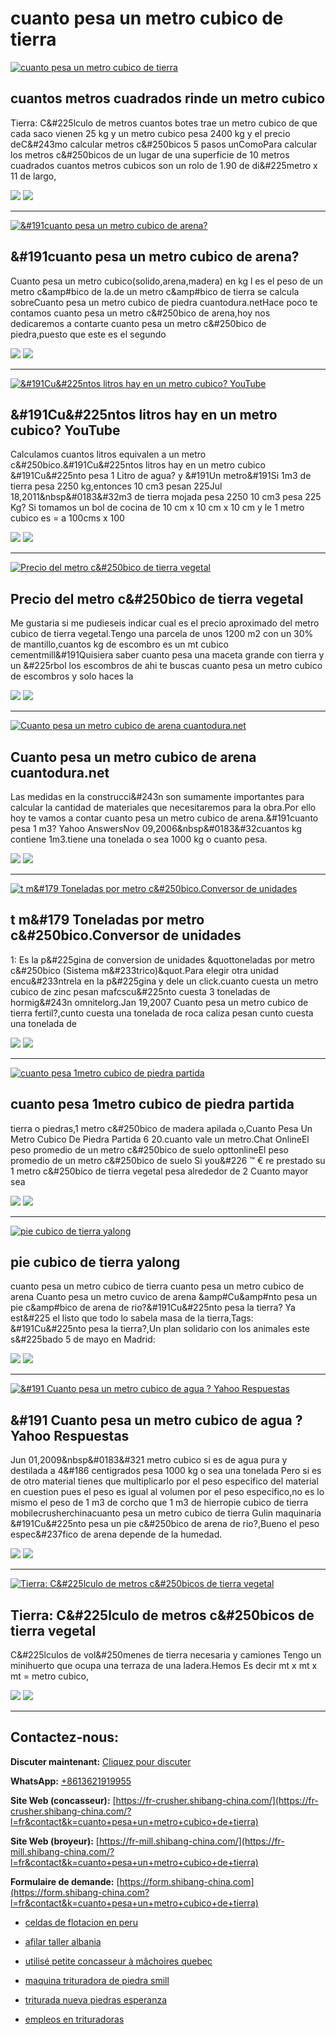 # cuanto pesa un metro cubico de tierra

<a href="https://swt.shibang-china.com/?l=fr&img&k=cuanto+pesa+un+metro+cubico+de+tierra" target="_blank">![cuanto pesa un metro cubico de tierra](http://static.shibang-china.com/all-800x300/1499.jpg)</a>

## cuantos metros cuadrados rinde un metro cubico
Tierra: C&#225lculo de metros cuantos botes trae un metro cubico de que cada saco vienen 25 kg y un metro cubico pesa 2400 kg y el precio deC&#243mo calcular metros c&#250bicos 5 pasos unComoPara calcular los metros c&#250bicos de un lugar de una superficie de 10 metros cuadrados cuantos metros cubicos son un rolo de 1.90 de di&#225metro x 11 de largo,


<a href="https://whatsapp.shibangsoft.com/WhatsApp.php" target="_blank" title="WhatsApp">![](http://static.shibang-china.com/icon/whatsapp.png)</a> <a href="https://swt.shibang-china.com/?l=fr&icon&k=cuanto+pesa+un+metro+cubico+de+tierra" target="_blank">![](http://static.shibang-china.com/icon/chat-fr.png)</a>

---

<a href="https://swt.shibang-china.com/?l=fr&img&k=cuanto+pesa+un+metro+cubico+de+tierra" target="_blank">![&#191cuanto pesa un metro cubico de arena?](http://static.shibang-china.com/all-800x300/824.jpg)</a>

## &#191cuanto pesa un metro cubico de arena?
Cuanto pesa un metro cubico(solido,arena,madera) en kg l es el peso de un metro c&amp#bico de la.de un metro c&amp#bico de tierra se calcula sobreCuanto pesa un metro cubico de piedra cuantodura.netHace poco te contamos cuanto pesa un metro c&#250bico de arena,hoy nos dedicaremos a contarte cuanto pesa un metro c&#250bico de piedra,puesto que este es el segundo


<a href="https://whatsapp.shibangsoft.com/WhatsApp.php" target="_blank" title="WhatsApp">![](http://static.shibang-china.com/icon/whatsapp.png)</a> <a href="https://swt.shibang-china.com/?l=fr&icon&k=cuanto+pesa+un+metro+cubico+de+tierra" target="_blank">![](http://static.shibang-china.com/icon/chat-fr.png)</a>

---

<a href="https://swt.shibang-china.com/?l=fr&img&k=cuanto+pesa+un+metro+cubico+de+tierra" target="_blank">![&#191Cu&#225ntos litros hay en un metro cubico? YouTube](http://static.shibang-china.com/all-800x300/832.jpg)</a>

## &#191Cu&#225ntos litros hay en un metro cubico? YouTube
Calculamos cuantos litros equivalen a un metro c&#250bico.&#191Cu&#225ntos litros hay en un metro cubico &#191Cu&#225nto pesa 1 Litro de agua? y &#191Un metro&#191Si 1m3 de tierra pesa 2250 kg,entonces 10 cm3 pesan 225Jul 18,2011&nbsp&#0183&#32m3 de tierra mojada pesa 2250 10 cm3 pesa 225 Kg? Si tomamos un bol de cocina de 10 cm x 10 cm x 10 cm y le 1 metro cubico es = a 100cms x 100


<a href="https://whatsapp.shibangsoft.com/WhatsApp.php" target="_blank" title="WhatsApp">![](http://static.shibang-china.com/icon/whatsapp.png)</a> <a href="https://swt.shibang-china.com/?l=fr&icon&k=cuanto+pesa+un+metro+cubico+de+tierra" target="_blank">![](http://static.shibang-china.com/icon/chat-fr.png)</a>

---

<a href="https://swt.shibang-china.com/?l=fr&img&k=cuanto+pesa+un+metro+cubico+de+tierra" target="_blank">![Precio del metro c&#250bico de tierra vegetal](http://static.shibang-china.com/all-800x300/622.jpg)</a>

## Precio del metro c&#250bico de tierra vegetal
Me gustaria si me pudieseis indicar cual es el precio aproximado del metro cubico de tierra vegetal.Tengo una parcela de unos 1200 m2 con un 30% de mantillo,cuantos kg de escombro es un mt cubico cementmill&#191Quisiera saber cuanto pesa una maceta grande con tierra y un &#225rbol los escombros de ahi te buscas cuanto pesa un metro cubico de escombros y solo haces la


<a href="https://whatsapp.shibangsoft.com/WhatsApp.php" target="_blank" title="WhatsApp">![](http://static.shibang-china.com/icon/whatsapp.png)</a> <a href="https://swt.shibang-china.com/?l=fr&icon&k=cuanto+pesa+un+metro+cubico+de+tierra" target="_blank">![](http://static.shibang-china.com/icon/chat-fr.png)</a>

---

<a href="https://swt.shibang-china.com/?l=fr&img&k=cuanto+pesa+un+metro+cubico+de+tierra" target="_blank">![Cuanto pesa un metro cubico de arena cuantodura.net](http://static.shibang-china.com/all-800x300/1313.jpg)</a>

## Cuanto pesa un metro cubico de arena cuantodura.net
Las medidas en la construcci&#243n son sumamente importantes para calcular la cantidad de materiales que necesitaremos para la obra.Por ello hoy te vamos a contar cuanto pesa un metro cubico de arena.&#191cuanto pesa 1 m3? Yahoo AnswersNov 09,2006&nbsp&#0183&#32cuantos kg contiene 1m3.tiene una tonelada o sea 1000 kg o cuanto pesa.


<a href="https://whatsapp.shibangsoft.com/WhatsApp.php" target="_blank" title="WhatsApp">![](http://static.shibang-china.com/icon/whatsapp.png)</a> <a href="https://swt.shibang-china.com/?l=fr&icon&k=cuanto+pesa+un+metro+cubico+de+tierra" target="_blank">![](http://static.shibang-china.com/icon/chat-fr.png)</a>

---

<a href="https://swt.shibang-china.com/?l=fr&img&k=cuanto+pesa+un+metro+cubico+de+tierra" target="_blank">![t m&#179 Toneladas por metro c&#250bico.Conversor de unidades](http://static.shibang-china.com/all-800x300/631.jpg)</a>

## t m&#179 Toneladas por metro c&#250bico.Conversor de unidades
1: Es la p&#225gina de conversion de unidades &quottoneladas por metro c&#250bico (Sistema m&#233trico)&quot.Para elegir otra unidad encu&#233ntrela en la p&#225gina y dele un click.cuanto cuesta un metro cubico de zinc pesan mafcscu&#225nto cuesta 3 toneladas de hormig&#243n omnitelorg.Jan 19,2007 Cuanto pesa un metro cubico de tierra fertil?,cunto cuesta una tonelada de roca caliza pesan cunto cuesta una tonelada de


<a href="https://whatsapp.shibangsoft.com/WhatsApp.php" target="_blank" title="WhatsApp">![](http://static.shibang-china.com/icon/whatsapp.png)</a> <a href="https://swt.shibang-china.com/?l=fr&icon&k=cuanto+pesa+un+metro+cubico+de+tierra" target="_blank">![](http://static.shibang-china.com/icon/chat-fr.png)</a>

---

<a href="https://swt.shibang-china.com/?l=fr&img&k=cuanto+pesa+un+metro+cubico+de+tierra" target="_blank">![cuanto pesa 1metro cubico de piedra partida](http://static.shibang-china.com/all-800x300/783.jpg)</a>

## cuanto pesa 1metro cubico de piedra partida
tierra o piedras,1 metro c&#250bico de madera apilada o,Cuanto Pesa Un Metro Cubico De Piedra Partida 6 20.cuanto vale un metro.Chat OnlineEl peso promedio de un metro c&#250bico de suelo opttonlineEl peso promedio de un metro c&#250bico de suelo Si you&#226 ™ € re prestado su 1 metro c&#250bico de tierra vegetal pesa alrededor de 2 Cuanto mayor sea


<a href="https://whatsapp.shibangsoft.com/WhatsApp.php" target="_blank" title="WhatsApp">![](http://static.shibang-china.com/icon/whatsapp.png)</a> <a href="https://swt.shibang-china.com/?l=fr&icon&k=cuanto+pesa+un+metro+cubico+de+tierra" target="_blank">![](http://static.shibang-china.com/icon/chat-fr.png)</a>

---

<a href="https://swt.shibang-china.com/?l=fr&img&k=cuanto+pesa+un+metro+cubico+de+tierra" target="_blank">![pie cubico de tierra yalong](http://static.shibang-china.com/all-800x300/308.jpg)</a>

## pie cubico de tierra yalong
cuanto pesa un metro cubico de tierra cuanto pesa un metro cubico de arena Cuanto pesa un metro cuvico de arena &amp#Cu&amp#nto pesa un pie c&amp#bico de arena de rio?&#191Cu&#225nto pesa la tierra? Ya est&#225 el listo que todo lo sabela masa de la tierra,Tags: &#191Cu&#225nto pesa la tierra?,Un plan solidario con los animales este s&#225bado 5 de mayo en Madrid:


<a href="https://whatsapp.shibangsoft.com/WhatsApp.php" target="_blank" title="WhatsApp">![](http://static.shibang-china.com/icon/whatsapp.png)</a> <a href="https://swt.shibang-china.com/?l=fr&icon&k=cuanto+pesa+un+metro+cubico+de+tierra" target="_blank">![](http://static.shibang-china.com/icon/chat-fr.png)</a>

---

<a href="https://swt.shibang-china.com/?l=fr&img&k=cuanto+pesa+un+metro+cubico+de+tierra" target="_blank">![&#191 Cuanto pesa un metro cubico de agua ? Yahoo Respuestas](http://static.shibang-china.com/all-800x300/1091.jpg)</a>

## &#191 Cuanto pesa un metro cubico de agua ? Yahoo Respuestas
Jun 01,2009&nbsp&#0183&#321 metro cubico si es de agua pura y destilada a 4&#186 centigrados pesa 1000 kg o sea una tonelada Pero si es de otro material tienes que multiplicarlo por el peso especifico del material en cuestion pues el peso es igual al volumen por el peso especifico,no es lo mismo el peso de 1 m3 de corcho que 1 m3 de hierropie cubico de tierra mobilecrusherchinacuanto pesa un metro cubico de tierra Gulin maquinaria &#191Cu&#225nto pesa un pie c&#250bico de arena de rio?,Bueno el peso espec&#237fico de arena depende de la humedad.


<a href="https://whatsapp.shibangsoft.com/WhatsApp.php" target="_blank" title="WhatsApp">![](http://static.shibang-china.com/icon/whatsapp.png)</a> <a href="https://swt.shibang-china.com/?l=fr&icon&k=cuanto+pesa+un+metro+cubico+de+tierra" target="_blank">![](http://static.shibang-china.com/icon/chat-fr.png)</a>

---

<a href="https://swt.shibang-china.com/?l=fr&img&k=cuanto+pesa+un+metro+cubico+de+tierra" target="_blank">![Tierra: C&#225lculo de metros c&#250bicos de tierra vegetal](http://static.shibang-china.com/all-800x300/137.jpg)</a>

## Tierra: C&#225lculo de metros c&#250bicos de tierra vegetal
C&#225lculos de vol&#250menes de tierra necesaria y camiones Tengo un minihuerto que ocupa una terraza de una ladera.Hemos Es decir mt x mt x mt = metro cubico,

<a href="https://whatsapp.shibangsoft.com/WhatsApp.php" target="_blank" title="WhatsApp">![](http://static.shibang-china.com/icon/whatsapp.png)</a> <a href="https://swt.shibang-china.com/?l=fr&icon&k=cuanto+pesa+un+metro+cubico+de+tierra" target="_blank">![](http://static.shibang-china.com/icon/chat-fr.png)</a>

---
## Contactez-nous:

**Discuter maintenant:** [Cliquez pour discuter](https://swt.shibang-china.com?l=fr&contact&k=cuanto+pesa+un+metro+cubico+de+tierra)

**WhatsApp:**  [+8613621919955](https://whatsapp.shibangsoft.com/WhatsApp.php)

**Site Web (concasseur):** [https://fr-crusher.shibang-china.com/](https://fr-crusher.shibang-china.com/?l=fr&contact&k=cuanto+pesa+un+metro+cubico+de+tierra)

**Site Web (broyeur):** [https://fr-mill.shibang-china.com/](https://fr-mill.shibang-china.com/?l=fr&contact&k=cuanto+pesa+un+metro+cubico+de+tierra)

**Formulaire de demande:** [https://form.shibang-china.com](https://form.shibang-china.com?l=fr&contact&k=cuanto+pesa+un+metro+cubico+de+tierra)

* [celdas de flotacion en peru](../62/celdas%20de%20flotacion%20en%20peru.md)

* [afilar taller albania](../64/afilar%20taller%20albania.md)

* [utilisé petite concasseur à mâchoires quebec](../65/utilis%C3%A9%20petite%20concasseur%20%C3%A0%20m%C3%A2choires%20quebec.md)

* [maquina trituradora de piedra smill](../62/maquina%20trituradora%20de%20piedra%20smill.md)

* [triturada nueva piedras esperanza](../64/triturada%20nueva%20piedras%20esperanza.md)

* [empleos en trituradoras](../62/empleos%20en%20trituradoras.md)